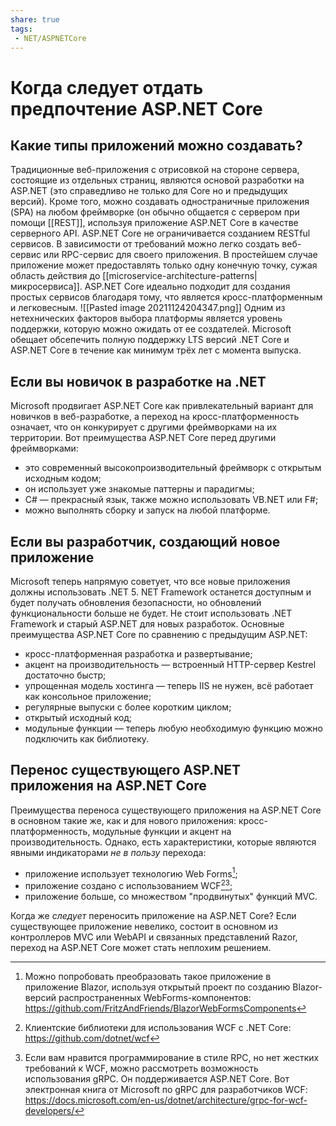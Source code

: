 ```yaml
---
share: true
tags:
 - NET/ASPNETCore
---
```

# Когда следует отдать предпочтение ASP.NET Core
## Какие типы приложений можно создавать?
Традиционные веб-приложения с отрисовкой на стороне сервера, состоящие из отдельных страниц, являются основой разработки на ASP.NET (это справедливо не только для Core но и предыдущих версий). Кроме того, можно создавать одностраничные приложения (SPA) на любом фреймворке (он обычно общается с сервером при помощи [[REST]], используя приложение ASP.NET Core в качестве серверного API.
ASP.NET Core не ограничивается созданием RESTful сервисов. В зависимости от требований можно легко создать веб-сервис или RPC-сервис для своего приложения. В простейшем случае приложение может предоставлять только одну конечную точку, сужая область действия до [[microservice-architecture-patterns|микросервиса]]. ASP.NET Core идеально подходит для создания простых сервисов благодаря тому, что является кросс-платформенным и легковесным.
![[Pasted image 20211124204347.png]]
Одним из нетехнических факторов выбора платформы является уровень поддержки, которую можно ожидать от ее создателей. Microsoft обещает обсепечить полную поддержку LTS версий .NET Core и ASP.NET Core в течение как минимум трёх лет с момента выпуска.
## Если вы новичок в разработке на .NET
Microsoft продвигает ASP.NET Core как привлекательный вариант для новичков в веб-разработке, а переход на кросс-платформенность означает, что он конкурирует с другими фреймворками на их территории.
Вот преимущества ASP.NET Core перед другими фреймворками:
+ это современный высокопроизводительный фреймворк с открытым исходным кодом;
+ он использует уже знакомые паттерны и парадигмы;
+ C\# — прекрасный язык, также можно использовать VB.NET или F\#;
+ можно выполнять сборку и запуск на любой платформе.

## Если вы разработчик, создающий новое приложение
Microsoft теперь напрямую советует, что все новые приложения должны использовать .NET 5. NET Framework останется доступным и будет получать обновления безопасности, но обновлений функциональности больше не будет. Не стоит использовать .NET Framework и старый ASP.NET для новых разработок.
Основные преимущества ASP.NET Core по сравнению с предыдущим ASP.NET:
+ кросс-платформенная разработка и развертывание;
+ акцент на производительность — встроенный HTTP-сервер Kestrel достаточно быстр;
+ упрощенная модель хостинга — теперь IIS не нужен, всё работает как консольное приложение;
+ регулярные выпуски с более коротким циклом;
+ открытый исходный код;
+ модульные функции — теперь любую необходимую функцию можно подключить как библиотеку.

## Перенос существующего ASP.NET приложения на ASP.NET Core
Преимущества переноса существующего приложения на ASP.NET Core в основном такие же, как и для нового приложения: кросс-платформенность, модульные функции и акцент на производительность. Однако, есть характеристики, которые являются явными индикаторами *не в пользу* перехода:
- приложение использует технологию Web Forms[^1];
- приложение создано с использованием WCF[^2][^3];
- приложение больше, со множеством "продвинутых" функций MVC.

Когда же *следует* переносить приложение на ASP.NET Core? Если существующее приложение невелико, состоит в основном из контроллеров MVC или WebAPI и связанных представлений Razor, переход на ASP.NET Core может стать неплохим решением.

[^1]: Можно попробовать преобразовать такое приложение в приложение Blazor, используя открытый проект по созданию Blazor-версий распространенных WebForms-компонентов: https://github.com/FritzAndFriends/BlazorWebFormsComponents
[^2]: Клиентские библиотеки для использования WCF с .NET Core: https://github.com/dotnet/wcf
[^3]: Если вам нравится программирование в стиле RPC, но нет жестких требований к WCF, можно рассмотреть возможность использования gRPC. Он поддерживается ASP.NET Core. Вот электронная книга от Microsoft по gRPC для разработчиков WCF: https://docs.microsoft.com/en-us/dotnet/architecture/grpc-for-wcf-developers/

